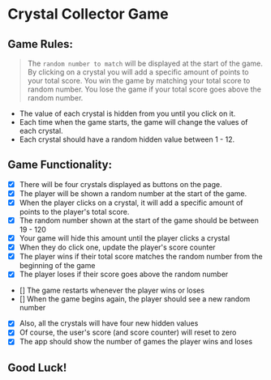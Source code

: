 # Crystal Collector Game

## Game Rules:

   > The `random number to match` will be displayed at the start of the game. By clicking on a crystal you will add a specific amount of points to your total score. You win the game by matching your total score to random number. You lose the game if your total score goes above the random number.

   * The value of each crystal is hidden from you until you click on it.
   * Each time when the game starts, the game will change the values of each crystal.
   * Each crystal should have a random hidden value between 1 - 12.

## Game Functionality:

   - [x] There will be four crystals displayed as buttons on the page.
   - [x] The player will be shown a random number at the start of the game.
   - [x] When the player clicks on a crystal, it will add a specific amount of points to the player's total score.
   - [x] The random number shown at the start of the game should be between 19 - 120
   - [x] Your game will hide this amount until the player clicks a crystal
   - [x] When they do click one, update the player's score counter
   - [x] The player wins if their total score matches the random number from the beginning of the game
   - [x] The player loses if their score goes above the random number
   - [] The game restarts whenever the player wins or loses
   - [] When the game begins again, the player should see a new random number
   - [x] Also, all the crystals will have four new hidden values
   - [x] Of course, the user's score (and score counter) will reset to zero
   - [x] The app should show the number of games the player wins and loses

## Good Luck!